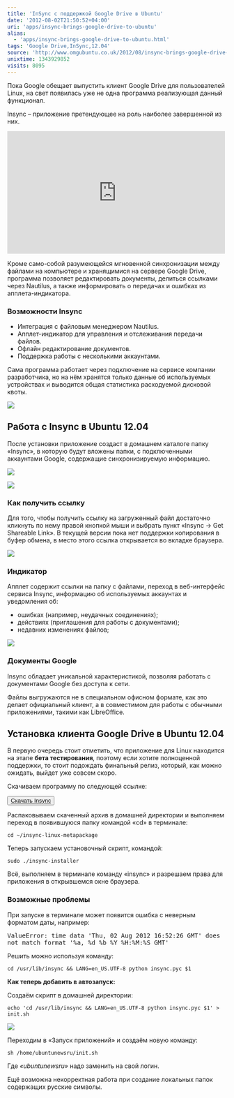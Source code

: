 ```yaml
---
title: 'InSync с поддержкой Google Drive в Ubuntu'
date: '2012-08-02T21:50:52+04:00'
uri: 'apps/insync-brings-google-drive-to-ubuntu'
alias: 
  - 'apps/insync-brings-google-drive-to-ubuntu.html'
tags: 'Google Drive,InSync,12.04'
source: 'http://www.omgubuntu.co.uk/2012/08/insync-brings-google-drive-to-ubuntu?'
unixtime: 1343929852
visits: 8095
---
```

Пока Google обещает выпустить клиент Google Drive для пользователей Linux, на свет появилась уже не одна программа реализующая данный функционал.

Insync – приложение претендующее на роль наиболее завершенной из них.

<iframe width="500" height="281" src="http://www.youtube.com/embed/kbnCSUFAyTE" frameborder="0" allowfullscreen=""></iframe>

Кроме само-собой разумеющейся мгновенной синхронизации между файлами на компьютере и хранящимися на сервере Google Drive, программа позволяет редактировать документы, делиться ссылками через Nautilus, а также информировать о передачах и ошибках из апплета-индикатора.

### Возможности Insync

*   Интеграция с файловым менеджером Nautilus.
*   Апплет-индикатор для управления и отслеживания передачи файлов.
*   Офлайн редактирование документов.
*   Поддержка работы с несколькими аккаунтами.

Сама программа работает через подключение на сервисе компании разработчика, но на нём хранятся только данные об используемых устройствах и выводится общая статистика расходуемой дисковой квоты.

[![](img/2012/08/02/21-00/insync-5-7699254100-o.jpg)](img/2012/08/02/21-00/insync-5-7699254100-o.jpg)

## Работа с Insync в Ubuntu 12.04

После установки приложение создаст в домашнем каталоге папку «Insync», в которую будут вложены папки, с подключенными аккаунтами Google, содержащие синхронизируемую информацию.

[![](img/2012/08/02/21-00/insync-2-7699255398-o.jpg)](img/2012/08/02/21-00/insync-2-7699255398-o.jpg)

[![](img/2012/08/02/21-00/insync-1-7699255212-o.jpg)](img/2012/08/02/21-00/insync-1-7699255212-o.jpg)

### Как получить ссылку

Для того, чтобы получить ссылку на загруженный файл достаточно кликнуть по нему правой кнопкой мыши и выбрать пункт «Insync → Get Shareable Link». В текущей версии пока нет поддержки копирования в буфер обмена, в место этого ссылка открывается во вкладке браузера.

[![](img/2012/08/02/21-00/insync-3-7699256366-o.jpg)](img/2012/08/02/21-00/insync-3-7699256366-o.jpg)

### Индикатор

Апплет содержит ссылки на папку с файлами, переход в веб-интерфейс сервиса Insync, информацию об используемых аккаунтах и уведомления об:

*   ошибках (например, неудачных соединениях);
*   действиях (приглашения для работы с документами);
*   недавних изменениях файлов;

[![](img/2012/08/02/21-00/insync-7699254948-o.jpg)](img/2012/08/02/21-00/insync-7699254948-o.jpg)

### Документы Google

Insync обладает уникальной характеристикой, позволяя работать с документами Google без доступа к сети.

Файлы выгружаются не в специальном офисном формате, как это делает официальный клиент, а в совместимом для работы с обычными приложениями, такими как LibreOffice.

## Установка клиента Google Drive в Ubuntu 12.04

В первую очередь стоит отметить, что приложение для Linux находится на этапе **бета тестирования**, поэтому если хотите полноценной поддержки, то стоит подождать финальный релиз, который, как можно ожидать, выйдет уже совсем скоро.

Скачиваем программу по следующей ссылке:

<button>[Скачать Insync](http://s.insynchq.com/builds/insync-linux-beta1-py27.tar.bz2)</button>

Распаковываем скаченный архив в домашней директории и выполняем переход в появившуюся папку командой «cd» в терминале:

```
cd ~/insync-linux-metapackage
```

Теперь запускаем установочный скрипт, командой:

```
sudo ./insync-installer
```

Всё, выполняем в терминале команду «insync» и разрешаем права для приложения в открывшемся окне браузера.

### Возможные проблемы

При запуске в терминале может появится ошибка с неверным форматом даты, например:

<samp>ValueError: time data 'Thu, 02 Aug 2012 16:52:26 GMT' does not match format '%a, %d %b %Y %H:%M:%S GMT'</samp>

Решить можно используя команду:

```
cd /usr/lib/insync && LANG=en_US.UTF-8 python insync.pyc $1
```

**Как теперь добавить в автозапуск:**

Создаём скрипт в домашней директории:

```
echo 'cd /usr/lib/insync && LANG=en_US.UTF-8 python insync.pyc $1' > init.sh
```

[![](img/2012/08/02/21-00/insync-4-7699256110-o.jpg)](img/2012/08/02/21-00/insync-4-7699256110-o.jpg)

Переходим в «Запуск приложений» и создаём новую команду:

```
sh /home/ubuntunewsru/init.sh
```

Где *«ubuntunewsru»* надо заменить на свой логин.

Ещё возможна некорректная работа при создание локальных папок содержащих русские символы.

